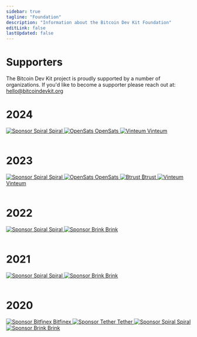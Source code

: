 ```yaml
---
sidebar: true
tagline: "Foundation"
description: "Information about the Bitcoin Dev Kit Foundation"
editLink: false
lastUpdated: false
---
```


# Supporters

The Bitcoin Dev Kit project is proudly supported by a number of organizations. If you'd like to become a supporter
please reach out at: [hello@bitcoindevkit.org](mailto:hello@bitcoindevkit.org)

# 2024

<div class="supporters">
  <div class="row">
      <a href="https://spiral.xyz/" target="_blank" rel="nofollow noopener">
          <img src="/img/spiral.svg" alt="Sponsor Spiral">
          Spiral
      </a>
      <a href="https://opensats.org/"  target="_blank" rel="nofollow noopener">
        <img src="/img/opensats.png" alt="OpenSats">
        OpenSats
      </a>
      <a href="https://vinteum.org/"  target="_blank" rel="nofollow noopener">
        <img src="/img/vinteum.jpg" alt="Vinteum">
        Vinteum
      </a>
  </div>
</div>
<br>

# 2023

<div class="supporters">
  <div class="row">
      <a href="https://spiral.xyz/" target="_blank" rel="nofollow noopener">
          <img src="/img/spiral.svg" alt="Sponsor Spiral">
          Spiral
      </a>
      <a href="https://opensats.org/"  target="_blank" rel="nofollow noopener">
        <img src="/img/opensats.png" alt="OpenSats">
        OpenSats
      </a>
      <a href="https://twitter.com/btrust_builders"  target="_blank" rel="nofollow noopener">
        <img src="/img/btrust.jpg" alt="Btrust">
        ₿trust
      </a>
      <a href="https://vinteum.org/"  target="_blank" rel="nofollow noopener">
        <img src="/img/vinteum.jpg" alt="Vinteum">
        Vinteum
      </a>
  </div>
</div>
<br>

# 2022

<div class="supporters">
<div class="row">
    <a href="https://spiral.xyz/" target="_blank" rel="nofollow noopener">
        <img src="/img/spiral.svg" alt="Sponsor Spiral">
        Spiral
    </a>
    <a href="https://brink.dev/"  target="_blank" rel="nofollow noopener">
      <img src="/img/brink.png" alt="Sponsor Brink">
      Brink
    </a>
</div>
</div>
<br>

# 2021

<div class="supporters">
<div class="row">
    <a href="https://spiral.xyz/" target="_blank" rel="nofollow noopener">
        <img src="/img/spiral.svg" alt="Sponsor Spiral">
        Spiral
    </a>
    <a href="https://brink.dev/"  target="_blank" rel="nofollow noopener">
      <img src="/img/brink.png" alt="Sponsor Brink">
      Brink
    </a>
</div>
</div>
<br>

# 2020

<div class="supporters">
  <div class="row">
    <a href="https://www.bitfinex.com/" target="_blank" rel="nofollow noopener">
        <img src="/img/bitfinex.svg" alt="Sponsor Bitfinex">
        Bitfinex
    </a>
    <a href="https://tether.to/" target="_blank" rel="nofollow noopener">
      <img src="/img/tether.png" alt="Sponsor Tether">
      Tether
    </a>
    <a href="https://spiral.xyz/" target="_blank" rel="nofollow noopener">
        <img src="/img/spiral.svg" alt="Sponsor Spiral">
        Spiral
    </a>
    <a href="https://brink.dev/"  target="_blank" rel="nofollow noopener">
      <img src="/img/brink.png" alt="Sponsor Brink">
      Brink
    </a>
  </div>
</div>
